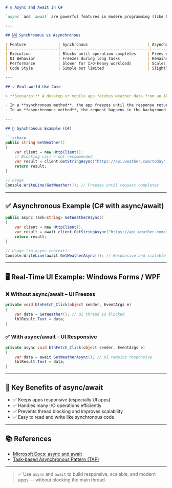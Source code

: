 ````markdown
# ⚙️ Async and Await in C#

`async` and `await` are powerful features in modern programming (like C# or JavaScript) that allow non-blocking execution. This makes applications faster, more responsive, and scalable—especially when dealing with I/O operations like API calls or file access.

---

## 🆚 Synchronous vs Asynchronous

| Feature              | Synchronous                          | Asynchronous (`async/await`)               |
|----------------------|---------------------------------------|---------------------------------------------|
| Execution            | Blocks until operation completes     | Frees up thread until awaited task completes |
| UI Behavior          | Freezes during long tasks            | Remains responsive                         |
| Performance          | Slower for I/O-heavy workloads       | Scales better with I/O                     |
| Code Style           | Simple but limited                   | Slightly complex, more capable             |

---

## 💡 Real-world Use Case

> **Scenario:** A desktop or mobile app fetches weather data from an API.

- In a **synchronous method**, the app freezes until the response returns.
- In an **asynchronous method**, the request happens in the background while the UI stays responsive.

---

## 🔴 Synchronous Example (C#)

```csharp
public string GetWeather()
{
    var client = new HttpClient();
    // Blocking call — not recommended
    var result = client.GetStringAsync("https://api.weather.com/today").Result;
    return result;
}

// Usage
Console.WriteLine(GetWeather()); // Freezes until request completes
````

---

## ✅ Asynchronous Example (C# with async/await)

```csharp
public async Task<string> GetWeatherAsync()
{
    var client = new HttpClient();
    var result = await client.GetStringAsync("https://api.weather.com/today"); // Non-blocking
    return result;
}

// Usage (in async context)
Console.WriteLine(await GetWeatherAsync()); // Responsive and scalable
```

---

## 🖥️ Real-Time UI Example: Windows Forms / WPF

### ❌ Without async/await – UI Freezes

```csharp
private void btnFetch_Click(object sender, EventArgs e)
{
    var data = GetWeather(); // UI thread is blocked
    lblResult.Text = data;
}
```

### ✅ With async/await – UI Responsive

```csharp
private async void btnFetch_Click(object sender, EventArgs e)
{
    var data = await GetWeatherAsync(); // UI remains responsive
    lblResult.Text = data;
}
```

---

## 📌 Key Benefits of async/await

* ✅ Keeps apps responsive (especially UI apps)
* ✅ Handles many I/O operations efficiently
* ✅ Prevents thread blocking and improves scalability
* ✅ Easy to read and write like synchronous code

---

## 📚 References

* [Microsoft Docs: async and await](https://learn.microsoft.com/en-us/dotnet/csharp/programming-guide/concepts/async/)
* [Task-based Asynchronous Pattern (TAP)](https://learn.microsoft.com/en-us/dotnet/standard/asynchronous-programming-patterns/task-based-asynchronous-pattern-tap)

---

> ✅ Use `async` and `await` to build responsive, scalable, and modern apps — without blocking the main thread.

